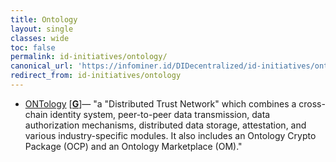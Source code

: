 ```yaml
---
title: Ontology
layout: single
classes: wide
toc: false
permalink: id-initiatives/ontology/
canonical_url: 'https://infominer.id/DIDecentralized/id-initiatives/ontology/'
redirect_from: id-initiatives/ontology
---
```


* [ONTology](https://ont.io/) [[**G**](https://github.com/ontio/ontology-DID)]— "a "Distributed Trust Network" which combines a cross-chain identity system, peer-to-peer data transmission, data authorization mechanisms, distributed data storage, attestation, and various industry-specific modules. It also includes an Ontology Crypto Package (OCP) and an Ontology Marketplace (OM)."
